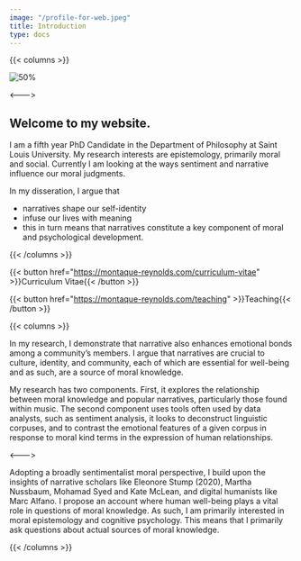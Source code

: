 ```yaml
---
image: "/profile-for-web.jpeg"
title: Introduction
type: docs
---
```


{{< columns >}}

![50%](/images/profile-for-web.jpeg)

<--->

## Welcome to my website.

I am a fifth year PhD Candidate in the Department of Philosophy at Saint Louis University. My research interests are epistemology, primarily moral and social. Currently I am looking at the ways sentiment and narrative influence our moral judgments.

In my disseration, I argue that
* narratives shape our self-identity
* infuse our lives with meaning
* this in turn means that narratives constitute a key component of moral and psychological development.

{{< /columns >}}

{{< button href="https://montaque-reynolds.com/curriculum-vitae" >}}Curriculum Vitae{{< /button >}}

{{< button href="https://montaque-reynolds.com/teaching" >}}Teaching{{< /button >}}

{{< columns >}}

In my research, I demonstrate that narrative also enhances emotional bonds among a community’s members. I argue that narratives are crucial to culture, identity, and community, each of which are essential for well-being and as such, are a source of moral knowledge.

My research has two components. First, it explores the relationship between moral knowledge and popular narratives, particularly those found within music. The second component uses tools often used by data analysts, such as sentiment analysis, it looks to deconstruct linguistic corpuses, and to contrast the emotional features of a given corpus in response to moral kind terms in the expression of human relationships.

<--->

Adopting a broadly sentimentalist moral perspective, I build upon the insights of narrative scholars like Eleonore Stump (2020), Martha Nussbaum, Mohamad Syed and Kate McLean, and digital humanists like Marc Alfano. I propose an account where human well-being plays a vital role in questions of moral knowledge. As such, I am primarily interested in moral epistemology and cognitive psychology. This means that I primarily ask questions about actual sources of moral knowledge.

{{< /columns >}}

